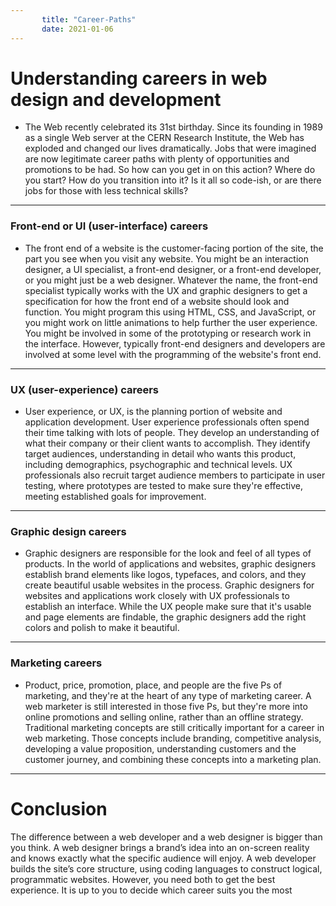 ```yaml
---
       title: "Career-Paths"
       date: 2021-01-06
---
```

       
# Understanding careers in web design and development

- The Web recently celebrated its 31st birthday. Since its founding in 1989 as a single Web server at the CERN Research Institute, the Web has exploded and changed our lives dramatically. Jobs that were imagined are now legitimate career paths with plenty of opportunities and promotions to be had. So how can you get in on this action? Where do you start? How do you transition into it? Is it all so code-ish, or are there jobs for those with less technical skills?

---

### Front-end or UI (user-interface) careers

- The front end of a website is the customer-facing portion of the site, the part you see when you visit any website. You might be an interaction designer, a UI specialist, a front-end designer, or a front-end developer, or you might just be a web designer. Whatever the name, the front-end specialist typically works with the UX and graphic designers to get a specification for how the front end of a website should look and function. You might program this using HTML, CSS, and JavaScript, or you might work on little animations to help further the user experience. You might be involved in some of the prototyping or research work in the interface. However, typically front-end designers and developers are involved at some level with the programming of the website's front end.

---

### UX (user-experience) careers

- User experience, or UX, is the planning portion of website and application development. User experience professionals often spend their time talking with lots of people. They develop an understanding of what their company or their client wants to accomplish. They identify target audiences, understanding in detail who wants this product, including demographics, psychographic and technical levels. UX professionals also recruit target audience members to participate in user testing, where prototypes are tested to make sure they're effective, meeting established goals for improvement.

---

### Graphic design careers

- Graphic designers are responsible for the look and feel of all types of products. In the world of applications and websites, graphic designers establish brand elements like logos, typefaces, and colors, and they create beautiful usable websites in the process. Graphic designers for websites and applications work closely with UX professionals to establish an interface. While the UX people make sure that it's usable and page elements are findable, the graphic designers add the right colors and polish to make it beautiful.

---

### Marketing careers

- Product, price, promotion, place, and people are the five Ps of marketing, and they're at the heart of any type of marketing career. A web marketer is still interested in those five Ps, but they're more into online promotions and selling online, rather than an offline strategy. Traditional marketing concepts are still critically important for a career in web marketing. Those concepts include branding, competitive analysis, developing a value proposition, understanding customers and the customer journey, and combining these concepts into a marketing plan.

---

# Conclusion

The difference between a web developer and a web designer is bigger than you think. A web designer brings a brand’s idea into an on-screen reality and knows exactly what the specific audience will enjoy. A web developer builds the site’s core structure, using coding languages to construct logical, programmatic websites. However, you need both to get the best experience. It is up to you to decide which career suits you the most
